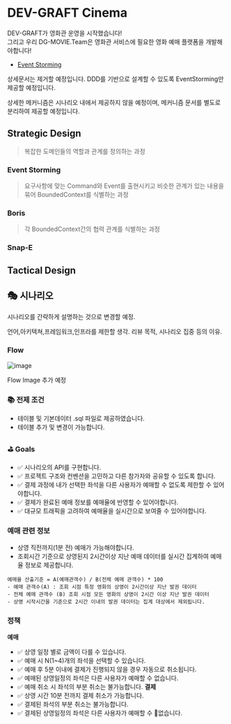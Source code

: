# DEV-GRAFT Cinema

DEV-GRAFT가 영화관 운영을 시작했습니다!  
그리고 우리 DG-MOVIE.Team은 영화관 서비스에 필요한 영화 예매 플랫폼을 개발해야합니다!

- [Event Storming](https://miro.com/app/embed/uXjVOx1AX14=/?pres=1&frameId=3458764553420482599&embedId=695691095149)

상세문서는 제거할 예정입니다.
DDD를 기반으로 설계할 수 있도록 EventStorming만 제공할 예정입니다.

상세한 메커니즘은 시나리오 내에서 제공하지 않을 예정이며, 메커니즘 문서를 별도로 분리하여 제공할 예정입니다.

## Strategic Design
> 복잡한 도메인들의 역할과 관계를 정의하는 과정


### Event Storming
> 요구사항에 맞는 Command와 Event를 출현시키고 비슷한 관계가 있는 내용을 묶어 BoundedContext를 식별하는 과정

### Boris
> 각 BoundedContext간의 협력 관계를 식별하는 과정

### Snap-E
> 


## Tactical Design

## 🎭 시나리오

시나리오를 간략하게 설명하는 것으로 변경할 예정.

언어,아키텍쳐,프레임워크,인프라를 제한할 생각.
리뷰 목적, 시나리오 집중 등의 이유.

### Flow

![image](https://github.com/dev-graft-scenario/dg-cinema-scenario/assets/22608825/31cd6652-2a56-4049-b7be-5bfa6ac36bbf)

Flow Image 추가 예정

### 📚 전제 조건
- 테이블 및 기본데이터 .sql 파일로 제공하였습니다.
- 테이블 추가 및 변경이 가능합니다.

### ⛳ Goals
- ✅ 시나리오의 API를 구현합니다.
- ✅ 프로젝트 구조와 컨벤션을 고민하고 다른 참가자와 공유할 수 있도록 합니다.
- ✅ 결제 과정에 내가 선택한 좌석을 다른 사용자가 예매할 수 없도록 제한할 수 있어야합니다.
- ✅ 결제가 완료된 예매 정보를 예매율에 반영할 수 있어야합니다.
- ✅ 대규모 트래픽을 고려하여 예매율을 실시간으로 보여줄 수 있어야합니다.

### 예매 관련 정보

- 상영 직전까지(1분 전) 예매가 가능해야합니다.
- 조회시간 기준으로 상영된지 2시간이상 지난 예매 데이터를 실시간 집계하여 예매율 정보로 제공합니다.

```
예매율 산출기준 = A(예매관객수) / B(전체 예매 관객수) * 100
- 예매 관객수(A) : 조회 시점 특정 영화의 상영이 2시간이상 지난 발권 데이터
- 전체 예매 관객수 (B) 조회 시점 모든 영화의 상영이 2시간 이상 지난 발권 데이터
- 상영 시작시간을 기준으로 2시간 이내의 발권 데이터는 집계 대상에서 제외됩니다.
```


### 정책
**예매**
- ✅ 상영 일정 별로 금액이 다를 수 있습니다.
- ✅ 예매 시 N(1~4)개의 좌석을 선택할 수 있습니다.
- ✅ 예매 후 5분 이내에 결제가 진행되지 않을 경우 자동으로 취소됩니다.
- ✅ 예매된 상영일정의 좌석은 다른 사용자가 예매할 수 없습니다.
- ✅ 예매 취소 시 좌석의 부분 취소는 불가능합니다.
  **결제**
- ✅ 상영 시간 10분 전까지 결제 취소가 가능합니다.
- ✅ 결제된 좌석의 부분 취소는 불가능합니다.
- ✅ 결제된 상영일정의 좌석은 다른 사용자가 예매할 수 없습니다. 
